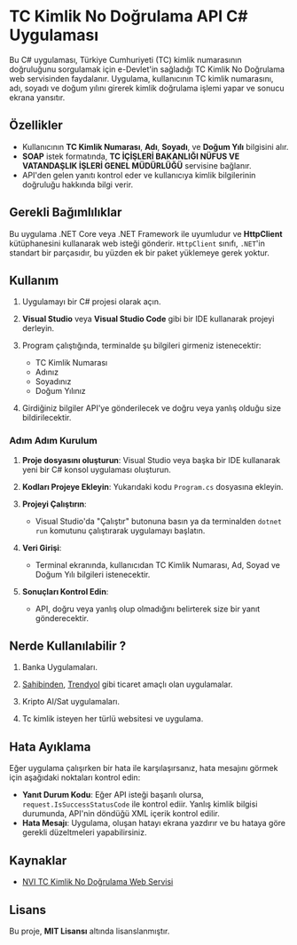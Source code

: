 # TC Kimlik No Doğrulama API C# Uygulaması

Bu C# uygulaması, Türkiye Cumhuriyeti (TC) kimlik numarasının doğruluğunu sorgulamak için e-Devlet'in sağladığı TC Kimlik No Doğrulama web servisinden faydalanır. Uygulama, kullanıcının TC kimlik numarasını, adı, soyadı ve doğum yılını girerek kimlik doğrulama işlemi yapar ve sonucu ekrana yansıtır.

## Özellikler

- Kullanıcının **TC Kimlik Numarası**, **Adı**, **Soyadı**, ve **Doğum Yılı** bilgisini alır.
- **SOAP** istek formatında, **TC İÇİŞLERİ BAKANLIĞI NÜFUS VE VATANDAŞLIK İŞLERİ GENEL MÜDÜRLÜĞÜ** servisine bağlanır.
- API'den gelen yanıtı kontrol eder ve kullanıcıya kimlik bilgilerinin doğruluğu hakkında bilgi verir.

## Gerekli Bağımlılıklar

Bu uygulama .NET Core veya .NET Framework ile uyumludur ve **HttpClient** kütüphanesini kullanarak web isteği gönderir. `HttpClient` sınıfı, `.NET`'in standart bir parçasıdır, bu yüzden ek bir paket yüklemeye gerek yoktur.

## Kullanım

1. Uygulamayı bir C# projesi olarak açın.
2. **Visual Studio** veya **Visual Studio Code** gibi bir IDE kullanarak projeyi derleyin.
3. Program çalıştığında, terminalde şu bilgileri girmeniz istenecektir:
   - TC Kimlik Numarası
   - Adınız
   - Soyadınız
   - Doğum Yılınız

4. Girdiğiniz bilgiler API'ye gönderilecek ve doğru veya yanlış olduğu size bildirilecektir.

### Adım Adım Kurulum

1. **Proje dosyasını oluşturun**:
   Visual Studio veya başka bir IDE kullanarak yeni bir C# konsol uygulaması oluşturun.

2. **Kodları Projeye Ekleyin**:
   Yukarıdaki kodu `Program.cs` dosyasına ekleyin.

3. **Projeyi Çalıştırın**:
   - Visual Studio'da "Çalıştır" butonuna basın ya da terminalden `dotnet run` komutunu çalıştırarak uygulamayı başlatın.

4. **Veri Girişi**:
   - Terminal ekranında, kullanıcıdan TC Kimlik Numarası, Ad, Soyad ve Doğum Yılı bilgileri istenecektir.

5. **Sonuçları Kontrol Edin**:
   - API, doğru veya yanlış olup olmadığını belirterek size bir yanıt gönderecektir.

## Nerde Kullanılabilir ?
1. Banka Uygulamaları.

2. [Sahibinden](https://www.sahibinden.com/), [Trendyol](https://www.trendyol.com/) gibi ticaret amaçlı olan uygulamalar.

3. Kripto Al/Sat uygulamaları.

4. Tc kimlik isteyen her türlü websitesi ve uygulama.


## Hata Ayıklama

Eğer uygulama çalışırken bir hata ile karşılaşırsanız, hata mesajını görmek için aşağıdaki noktaları kontrol edin:

- **Yanıt Durum Kodu**: Eğer API isteği başarılı olursa, `request.IsSuccessStatusCode` ile kontrol ediir. Yanlış kimlik bilgisi durumunda, API'nin döndüğü XML içerik kontrol edilir.
- **Hata Mesajı**: Uygulama, oluşan hatayı ekrana yazdırır ve bu hataya göre gerekli düzeltmeleri yapabilirsiniz.

## Kaynaklar

- [NVI TC Kimlik No Doğrulama Web Servisi](https://tckimlik.nvi.gov.tr/Home)

  
## Lisans

Bu proje, **MIT Lisansı** altında lisanslanmıştır.

